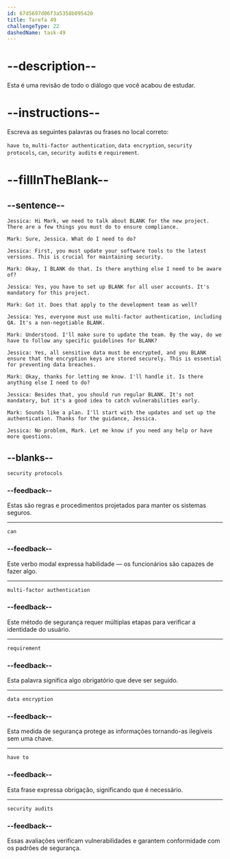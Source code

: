```yaml
---
id: 67d5697d06f3a5358b095420
title: Tarefa 49
challengeType: 22
dashedName: task-49
---
```


<!-- REVIEW -->

# --description--

Esta é uma revisão de todo o diálogo que você acabou de estudar.

# --instructions--

Escreva as seguintes palavras ou frases no local correto:

`have to`, `multi-factor authentication`, `data encryption`, `security protocols`, `can`, `security audits` e `requirement`.

# --fillInTheBlank--

## --sentence--

`Jessica: Hi Mark, we need to talk about BLANK for the new project. There are a few things you must do to ensure compliance.`

`Mark: Sure, Jessica. What do I need to do?`

`Jessica: First, you must update your software tools to the latest versions. This is crucial for maintaining security.`

`Mark: Okay, I BLANK do that. Is there anything else I need to be aware of?`

`Jessica: Yes, you have to set up BLANK for all user accounts. It's mandatory for this project.`

`Mark: Got it. Does that apply to the development team as well?`

`Jessica: Yes, everyone must use multi-factor authentication, including QA. It's a non-negotiable BLANK.`

`Mark: Understood. I'll make sure to update the team. By the way, do we have to follow any specific guidelines for BLANK?`

`Jessica: Yes, all sensitive data must be encrypted, and you BLANK ensure that the encryption keys are stored securely. This is essential for preventing data breaches.`

`Mark: Okay, thanks for letting me know. I'll handle it. Is there anything else I need to do?`

`Jessica: Besides that, you should run regular BLANK. It's not mandatory, but it's a good idea to catch vulnerabilities early.`

`Mark: Sounds like a plan. I'll start with the updates and set up the authentication. Thanks for the guidance, Jessica.`

`Jessica: No problem, Mark. Let me know if you need any help or have more questions.`

## --blanks--

`security protocols`

### --feedback--

Estas são regras e procedimentos projetados para manter os sistemas seguros.

---

`can`

### --feedback--

Este verbo modal expressa habilidade — os funcionários são capazes de fazer algo.

---

`multi-factor authentication`

### --feedback--

Este método de segurança requer múltiplas etapas para verificar a identidade do usuário.

---

`requirement`

### --feedback--

Esta palavra significa algo obrigatório que deve ser seguido.

---

`data encryption`

### --feedback--

Esta medida de segurança protege as informações tornando-as ilegíveis sem uma chave.

---

`have to`

### --feedback--

Esta frase expressa obrigação, significando que é necessário.

---

`security audits`

### --feedback--

Essas avaliações verificam vulnerabilidades e garantem conformidade com os padrões de segurança.
